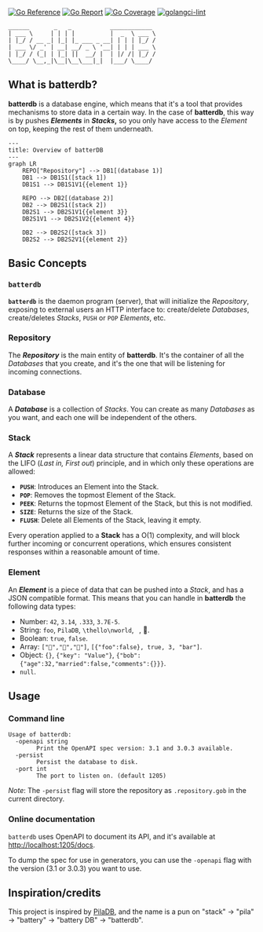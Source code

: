 [![Go Reference](https://pkg.go.dev/badge/image)](https://pkg.go.dev/github.com/jh125486/batterdb)
[![Go Report](https://goreportcard.com/badge/github.com/jh125486/batterdb)](https://goreportcard.com/report/github.com/jh125486/batterdb)
[![Go Coverage](https://github.com/jh125486/batterdb/wiki/coverage.svg)](https://github.com/jh125486/batterdb/wiki/Test-coverage-report)
[![golangci-lint](https://github.com/jh125486/batterdb/actions/workflows/golangci-lint.yml/badge.svg)](https://github.com/jh125486/batterdb/actions/workflows/golangci-lint.yml)
```
______       _   _           ____________
| ___ \     | | | |          |  _  \ ___ \
| |_/ / __ _| |_| |_ ___ _ __| | | | |_/ /
| ___ \/ _' | __| __/ _ \ '__| | | | ___ \
| |_/ / (_| | |_| ||  __/ |  | |/ /| |_/ /
\____/ \__,_|\__|\__\___|_|  |___/ \____/
```

## What is batterdb?

**batterdb** is a database engine, which means that it's a tool that provides mechanisms to store data in a certain way. In the case of **batterdb**, this way is by pushes **_Elements_** in **_Stacks_,** so you only have access to the _Element_ on top, keeping the rest of them underneath.

```mermaid
---
title: Overview of batterDB
---
graph LR
    REPO["Repository"] --> DB1[(database 1)]
    DB1 --> DB1S1([stack 1])
    DB1S1 --> DB1S1V1{{element 1}}

    REPO --> DB2[(database 2)]
    DB2 --> DB2S1([stack 2])
    DB2S1 --> DB2S1V1{{element 3}}
    DB2S1V1 --> DB2S1V2{{element 4}}
    
    DB2 --> DB2S2([stack 3])
    DB2S2 --> DB2S2V1{{element 2}}
```

## Basic Concepts

### `batterdb`

**`batterdb`** is the daemon program (server), that will initialize the _Repository_, exposing to external users an HTTP interface to: create/delete _Databases_, create/deletes _Stacks_, `PUSH` or `POP` _Elements_, etc.

### Repository

The **_Repository_** is the main entity of **batterdb**. It's the container of all the _Databases_ that you create, and it's the one that will be listening for incoming connections.

### Database

A **_Database_** is a collection of _Stacks_. You can create as many _Databases_ as you want, and each one will be independent of the others.

### Stack

A **_Stack_** represents a linear data structure that contains _Elements_, based on the LIFO (_Last in, First out_) principle, and in which only these operations are allowed:

* **`PUSH`**: Introduces an Element into the Stack.
* **`POP`**: Removes the topmost Element of the Stack.
* **`PEEK`**: Returns the topmost Element of the Stack, but this is not modified.
* **`SIZE`**: Returns the size of the Stack.
* **`FLUSH`**: Delete all Elements of the Stack, leaving it empty.

Every operation applied to a **Stack** has a O(1) complexity, and will block further incoming or concurrent operations, which ensures consistent responses within a reasonable amount of time.

### Element

An **_Element_** is a piece of data that can be pushed into a _Stack_, and has a JSON compatible format. This means that you can handle in **batterdb** the following data types:

* Number: `42`, `3.14`, `.333`, `3.7E-5`.
* String: `foo`, `PilaDB`, `\thello\nworld`, ` `, 💾.
* Boolean: `true`, `false`.
* Array: `["🍎","🍊","🍋"]`, `[{"foo":false}, true, 3, "bar"]`.
* Object: `{}`, `{"key": "Value"}`, `{"bob":{"age":32,"married":false,"comments":{}}}`.
* `null`.

## Usage

### Command line

```shell
Usage of batterdb:
  -openapi string
        Print the OpenAPI spec version: 3.1 and 3.0.3 available.
  -persist
        Persist the database to disk.
  -port int
        The port to listen on. (default 1205)
```

*Note*: The `-persist` flag will store the repository as `.repository.gob` in the current directory.

### Online documentation

`batterdb` uses OpenAPI to document its API, and it's available at [http://localhost:1205/docs](http://localhost:1205/docs).

To dump the spec for use in generators, you can use the `-openapi` flag with the version (3.1 or 3.0.3) you want to use.

## Inspiration/credits

This project is inspired by [PilaDB](https://github.com/fern4lvarez/piladb), and the name is a pun on "stack" -> "pila" -> "battery" -> "battery DB" -> "batterdb".